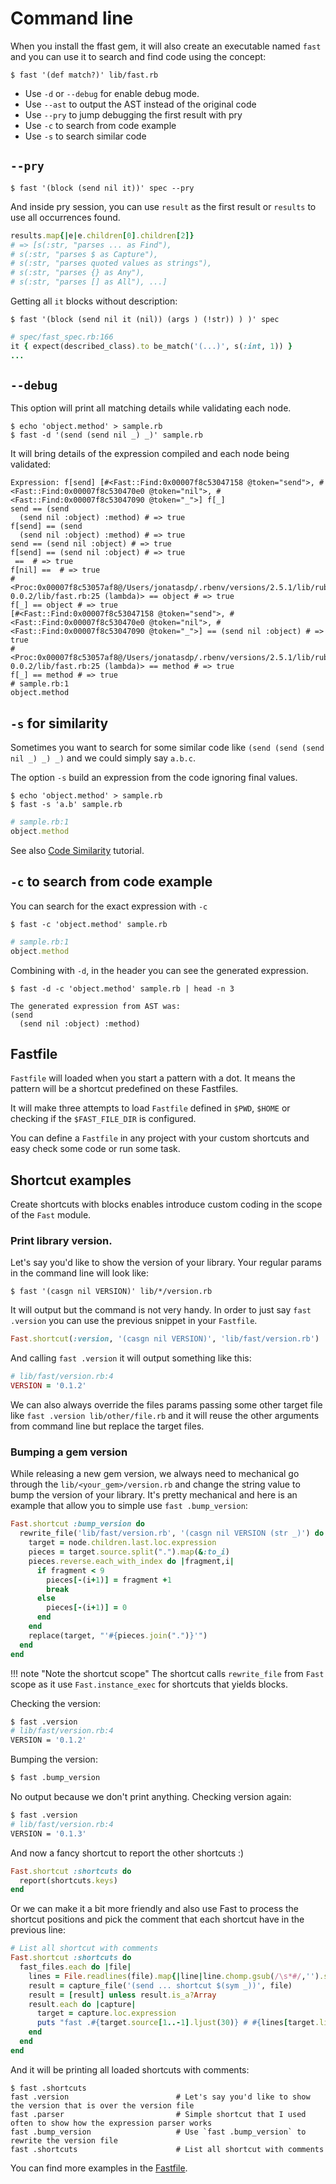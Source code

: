 # Command line

When you install the ffast gem, it will also create an executable named `fast` 
and you can use it to search and find code using the concept:

```
$ fast '(def match?)' lib/fast.rb
```
- Use `-d` or `--debug` for enable debug mode.
- Use `--ast` to output the AST instead of the original code
- Use `--pry` to jump debugging the first result with pry
- Use `-c` to search from code example
- Use `-s` to search similar code

## `--pry`

    $ fast '(block (send nil it))' spec --pry

And inside pry session,  you can use `result` as the first result or `results`
to use all occurrences found.

```ruby
results.map{|e|e.children[0].children[2]}
# => [s(:str, "parses ... as Find"),
# s(:str, "parses $ as Capture"),
# s(:str, "parses quoted values as strings"),
# s(:str, "parses {} as Any"),
# s(:str, "parses [] as All"), ...]
```

Getting all `it` blocks without description:

    $ fast '(block (send nil it (nil)) (args ) (!str)) ) )' spec

```ruby
# spec/fast_spec.rb:166
it { expect(described_class).to be_match('(...)', s(:int, 1)) }
...
```

## `--debug`

This option will print all matching details while validating each node.

```
$ echo 'object.method' > sample.rb
$ fast -d '(send (send nil _) _)' sample.rb
```

It will bring details of the expression compiled and each node being validated:

```
Expression: f[send] [#<Fast::Find:0x00007f8c53047158 @token="send">, #<Fast::Find:0x00007f8c530470e0 @token="nil">, #<Fast::Find:0x00007f8c53047090 @token="_">] f[_]
send == (send
  (send nil :object) :method) # => true
f[send] == (send
  (send nil :object) :method) # => true
send == (send nil :object) # => true
f[send] == (send nil :object) # => true
 ==  # => true
f[nil] ==  # => true
#<Proc:0x00007f8c53057af8@/Users/jonatasdp/.rbenv/versions/2.5.1/lib/ruby/gems/2.5.0/gems/ffast-0.0.2/lib/fast.rb:25 (lambda)> == object # => true
f[_] == object # => true
[#<Fast::Find:0x00007f8c53047158 @token="send">, #<Fast::Find:0x00007f8c530470e0 @token="nil">, #<Fast::Find:0x00007f8c53047090 @token="_">] == (send nil :object) # => true
#<Proc:0x00007f8c53057af8@/Users/jonatasdp/.rbenv/versions/2.5.1/lib/ruby/gems/2.5.0/gems/ffast-0.0.2/lib/fast.rb:25 (lambda)> == method # => true
f[_] == method # => true
# sample.rb:1
object.method
```

## `-s` for similarity

Sometimes you want to search for some similar code like `(send (send (send nil _) _) _)` and we could simply say `a.b.c`.

The option `-s` build an expression from the code ignoring final values.

    $ echo 'object.method' > sample.rb
    $ fast -s 'a.b' sample.rb

```ruby
# sample.rb:1
object.method
```

See also [Code Similarity](similarity_tutorial.md) tutorial.

## `-c` to search from code example

You can search  for the exact expression with `-c`

    $ fast -c 'object.method' sample.rb

```ruby
# sample.rb:1
object.method
```

Combining with `-d`, in the header you can see the generated expression.

```
$ fast -d -c 'object.method' sample.rb | head -n 3

The generated expression from AST was:
(send
  (send nil :object) :method)
```

## Fastfile

`Fastfile` will loaded when you start a pattern with a dot. It means the pattern
will be a shortcut predefined on these Fastfiles.

It will make three attempts to load `Fastfile` defined in `$PWD`, `$HOME` or
checking if the `$FAST_FILE_DIR` is configured.

You can define a `Fastfile` in any project with your custom shortcuts and easy
check some code or run some task.


## Shortcut examples

Create shortcuts with blocks enables introduce custom coding in
the scope of the `Fast` module.

### Print library version.

Let's say you'd like to show the version of your library. Your regular params
in the command line will look like:

    $ fast '(casgn nil VERSION)' lib/*/version.rb

It will output but the command is not very handy. In order to just say `fast .version`
you can use the previous snippet in your `Fastfile`.

```ruby
Fast.shortcut(:version, '(casgn nil VERSION)', 'lib/fast/version.rb')
```

And calling `fast .version` it will output something like this:

```ruby
# lib/fast/version.rb:4
VERSION = '0.1.2'
```

We can also always override the files params passing some other target file
like `fast .version lib/other/file.rb` and it will reuse the other arguments
from command line but replace the target files.

### Bumping a gem version

While releasing a new gem version, we always need to mechanical go through the
`lib/<your_gem>/version.rb` and change the string value to bump the version
of your library. It's pretty mechanical and here is an example that allow you 
to simple use `fast .bump_version`:

```ruby
Fast.shortcut :bump_version do
  rewrite_file('lib/fast/version.rb', '(casgn nil VERSION (str _)') do |node|
    target = node.children.last.loc.expression
    pieces = target.source.split(".").map(&:to_i)
    pieces.reverse.each_with_index do |fragment,i|
      if fragment < 9
        pieces[-(i+1)] = fragment +1
        break
      else
        pieces[-(i+1)] = 0
      end
    end
    replace(target, "'#{pieces.join(".")}'")
  end
end
```

!!! note "Note the shortcut scope"
    The shortcut calls `rewrite_file` from `Fast` scope as it use
    `Fast.instance_exec` for shortcuts that yields blocks.

Checking the version:

```bash
$ fast .version                                                                                                                                                                                                                            13:58:40
# lib/fast/version.rb:4
VERSION = '0.1.2'
```
Bumping the version:

```bash
$ fast .bump_version                                                                                                                                                                                                                       13:58:43
```

No output because we don't print anything. Checking version again:

```bash
$ fast .version                                                                                                                                                                                                                            13:58:54
# lib/fast/version.rb:4
VERSION = '0.1.3'
```

And now a fancy shortcut to report the other shortcuts :)

```ruby
Fast.shortcut :shortcuts do
  report(shortcuts.keys)
end
```

Or we can make it a bit more friendly and also use Fast to process the shortcut
positions and pick the comment that each shortcut have in the previous line: 

```ruby
# List all shortcut with comments
Fast.shortcut :shortcuts do
  fast_files.each do |file|
    lines = File.readlines(file).map{|line|line.chomp.gsub(/\s*#/,'').strip}
    result = capture_file('(send ... shortcut $(sym _))', file)
    result = [result] unless result.is_a?Array
    result.each do |capture|
      target = capture.loc.expression
      puts "fast .#{target.source[1..-1].ljust(30)} # #{lines[target.line-2]}"
    end
  end
end
```

And it will be printing all loaded shortcuts with comments:

```
$ fast .shortcuts
fast .version                        # Let's say you'd like to show the version that is over the version file
fast .parser                         # Simple shortcut that I used often to show how the expression parser works
fast .bump_version                   # Use `fast .bump_version` to rewrite the version file
fast .shortcuts                      # List all shortcut with comments
```

You can find more examples in the [Fastfile](https://github.com/jonatas/fast/tree/master/Fastfile).

